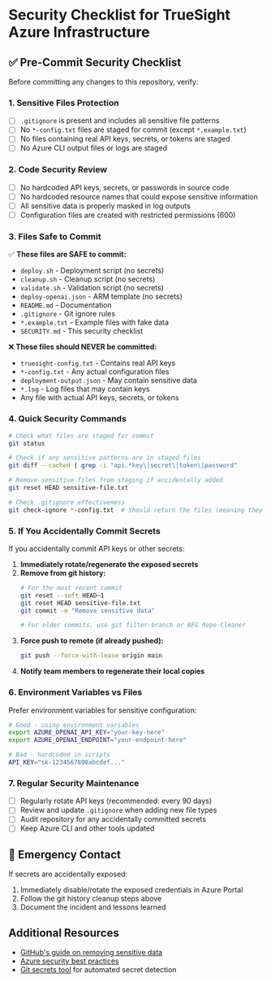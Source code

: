 # Security Checklist for TrueSight Azure Infrastructure

## ✅ Pre-Commit Security Checklist

Before committing any changes to this repository, verify:

### 1. Sensitive Files Protection
- [ ] `.gitignore` is present and includes all sensitive file patterns
- [ ] No `*-config.txt` files are staged for commit (except `*.example.txt`)
- [ ] No files containing real API keys, secrets, or tokens are staged
- [ ] No Azure CLI output files or logs are staged

### 2. Code Security Review
- [ ] No hardcoded API keys, secrets, or passwords in source code
- [ ] No hardcoded resource names that could expose sensitive information
- [ ] All sensitive data is properly masked in log outputs
- [ ] Configuration files are created with restricted permissions (600)

### 3. Files Safe to Commit
✅ **These files are SAFE to commit:**
- `deploy.sh` - Deployment script (no secrets)
- `cleanup.sh` - Cleanup script (no secrets)
- `validate.sh` - Validation script (no secrets)
- `deploy-openai.json` - ARM template (no secrets)
- `README.md` - Documentation
- `.gitignore` - Git ignore rules
- `*.example.txt` - Example files with fake data
- `SECURITY.md` - This security checklist

❌ **These files should NEVER be committed:**
- `truesight-config.txt` - Contains real API keys
- `*-config.txt` - Any actual configuration files
- `deployment-output.json` - May contain sensitive data
- `*.log` - Log files that may contain keys
- Any file with actual API keys, secrets, or tokens

### 4. Quick Security Commands

```bash
# Check what files are staged for commit
git status

# Check if any sensitive patterns are in staged files
git diff --cached | grep -i "api.*key\|secret\|token\|password"

# Remove sensitive files from staging if accidentally added
git reset HEAD sensitive-file.txt

# Check .gitignore effectiveness
git check-ignore *-config.txt  # Should return the files (meaning they're ignored)
```

### 5. If You Accidentally Commit Secrets

If you accidentally commit API keys or other secrets:

1. **Immediately rotate/regenerate the exposed secrets**
2. **Remove from git history:**
   ```bash
   # For the most recent commit
   git reset --soft HEAD~1
   git reset HEAD sensitive-file.txt
   git commit -m "Remove sensitive data"
   
   # For older commits, use git filter-branch or BFG Repo-Cleaner
   ```
3. **Force push to remote (if already pushed):**
   ```bash
   git push --force-with-lease origin main
   ```
4. **Notify team members to regenerate their local copies**

### 6. Environment Variables vs Files

Prefer environment variables for sensitive configuration:
```bash
# Good - using environment variables
export AZURE_OPENAI_API_KEY="your-key-here"
export AZURE_OPENAI_ENDPOINT="your-endpoint-here"

# Bad - hardcoded in scripts
API_KEY="sk-1234567890abcdef..."
```

### 7. Regular Security Maintenance

- [ ] Regularly rotate API keys (recommended: every 90 days)
- [ ] Review and update `.gitignore` when adding new file types
- [ ] Audit repository for any accidentally committed secrets
- [ ] Keep Azure CLI and other tools updated

## 🚨 Emergency Contact

If secrets are accidentally exposed:
1. Immediately disable/rotate the exposed credentials in Azure Portal
2. Follow the git history cleanup steps above
3. Document the incident and lessons learned

## Additional Resources

- [GitHub's guide on removing sensitive data](https://docs.github.com/en/authentication/keeping-your-account-and-data-secure/removing-sensitive-data-from-a-repository)
- [Azure security best practices](https://docs.microsoft.com/en-us/azure/security/fundamentals/best-practices-and-patterns)
- [Git secrets tool](https://github.com/awslabs/git-secrets) for automated secret detection
